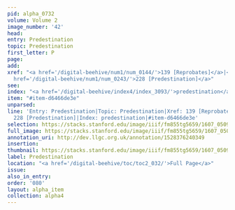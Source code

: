 ```yaml
---
pid: alpha_0732
volume: Volume 2
image_number: '42'
head:
entry: Predestination
topic: Predestination
first_letter: P
page:
add:
xref: "<a href='/digital-beehive/num1/num_0144/'>139 [Reprobates]</a>|<a href='/digital-beehive/alpha2/alpha_0319/'>Fate</a>|<a
  href='/digital-beehive/num1/num_0243/'>228 [Predestination]</a>"
see:
index: "<a href='/digital-beehive/index4/index_3093/'>predestination</a>"
item: "#item-d6466de3e"
unparsed:
line: 'Entry: Predestination|Topic: Predestination|Xref: 139 [Reprobates]|Xref: Fate|Xref:
  228 [Predestination]|Index: predestination|#item-d6466de3e'
selection: https://stacks.stanford.edu/image/iiif/fm855tg5659/1607_0509/804,1754,3010,523/full/0/default.jpg
full_image: https://stacks.stanford.edu/image/iiif/fm855tg5659/1607_0509/full/full/0/default.jpg
annotation_uri: http://dev.llgc.org.uk/annotation/1528376240349
insertion:
thumbnail: https://stacks.stanford.edu/image/iiif/fm855tg5659/1607_0509/804,1754,600,180/250,/0/default.jpg
label: Predestination
location: "<a href='/digital-beehive/toc/toc2_032/'>Full Page</a>"
issue:
also_in_entry:
order: '080'
layout: alpha_item
collection: alpha4
---
```

